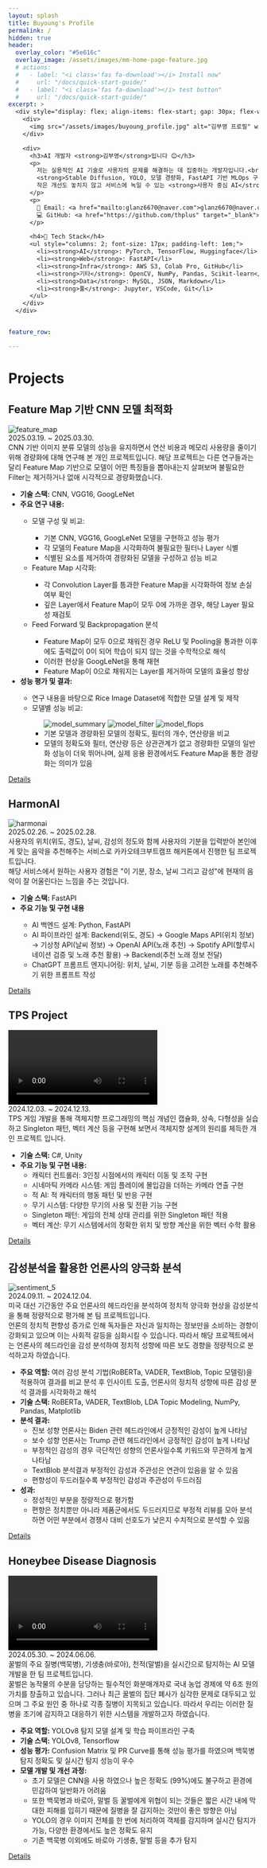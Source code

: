 ```yaml
---
layout: splash
title: Buyoung's Profile
permalink: /
hidden: true
header:
  overlay_color: "#5e616c"
  overlay_image: /assets/images/mm-home-page-feature.jpg
  # actions:
  #   - label: "<i class='fas fa-download'></i> Install now"
  #     url: "/docs/quick-start-guide/"
  #   - label: "<i class='fas fa-download'></i> test button"
  #     url: "/docs/quick-start-guide/"
excerpt: >
  <div style="display: flex; align-items: flex-start; gap: 30px; flex-wrap: wrap;">
    <div>
      <img src="/assets/images/buyoung_profile.jpg" alt="김부영 프로필" width="180" style="border-radius: 10px;" />
    </div>

    <div>
      <h3>AI 개발자 <strong>김부영</strong>입니다 😊</h3>
      <p>
        저는 실용적인 AI 기술로 사용자의 문제를 해결하는 데 집중하는 개발자입니다.<br/>
        <strong>Stable Diffusion, YOLO, 모델 경량화, FastAPI 기반 MLOps 구축</strong>에 관심이 많습니다.<br/>
        작은 개선도 놓치지 않고 서비스에 녹일 수 있는 <strong>사용자 중심 AI</strong>를 지향합니다.<br/>
      </p>
      <p>
        📧 Email: <a href="mailto:glanz6670@naver.com">glanz6670@naver.com</a><br/>
        💻 GitHub: <a href="https://github.com/thplus" target="_blank">github.com/thplus</a><br/>
      </p>

      <h4>🧰 Tech Stack</h4>
      <ul style="columns: 2; font-size: 17px; padding-left: 1em;">
        <li><strong>AI</strong>: PyTorch, TensorFlow, Huggingface</li>
        <li><strong>Web</strong>: FastAPI</li>
        <li><strong>Infra</strong>: AWS S3, Colab Pro, GitHub</li>
        <li><strong>기타</strong>: OpenCV, NumPy, Pandas, Scikit-learn</li>
        <li><strong>Data</strong>: MySQL, JSON, Markdown</li>
        <li><strong>툴</strong>: Jupyter, VSCode, Git</li>
      </ul>
    </div>
  </div>


feature_row:

---
```


# Projects
## Feature Map 기반 CNN 모델 최적화
<div class="project-card">
  <img src="/assets/images/cnnproject_final_layer4.png" alt="feature_map" class="project-thumb" />
  <div class="project-date">
    <i class="fa fa-calendar"></i> 2025.03.19. ~ 2025.03.30.
  </div>

  <div class="project-summary">
    CNN 기반 이미지 분류 모델의 성능을 유지하면서 연산 비용과 메모리 사용량을 줄이기 위해 경량화에 대해 연구해 본 개인 프로젝트입니다. 해당 프로젝트는 다른 연구들과는 달리 Feature Map 기반으로 모델이 어떤 특징들을 뽑아내는지 살펴보며 불필요한 Filter는 제거하거나 없애 시각적으로 경량화했습니다.
  </div>

  <ul class="project-detail">
    <li><strong>기술 스택:</strong> CNN, VGG16, GoogLeNet</li>
    <li><strong>주요 연구 내용: </strong></li>
      <ul>
        <li>모델 구성 및 비교:</li>
          <ul>
            <li>기본 CNN, VGG16, GoogLeNet 모델을 구현하고 성능 평가</li>
            <li>각 모델의 Feature Map을 시각화하여 불필요한 필터나 Layer 식별</li>
            <li>식별된 요소를 제거하여 경량화된 모델을 구성하고 성능 비교</li>
          </ul>
        <li>Feature Map 시각화:</li>
          <ul>
            <li>각 Convolution Layer를 틍과한 Feature Map을 시각화하여 정보 손실 여부 확인</li>
            <li>깊은 Layer에서 Feature Map이 모두 0에 가까운 경우, 해당 Layer 필요성 재검토</li>
          </ul>
        <li>Feed Forward 및 Backpropagation 분석</li>
          <ul>
            <li>Feature Map이 모두 0으로 채워진 경우 ReLU 및 Pooling을 통과한 이후에도 출력값이 0이 되어 학습이 되지 않는 것을 수학적으로 해석</li>
            <li>이러한 현상을 GoogLeNet을 통해 재현</li>
            <li>Feature Map이 0으로 채워지는 Layer를 제거하여 모델의 효율성 향상</li>
          </ul>
      </ul>
        <li><strong>성능 평가 및 결과:</strong></li>
      <ul>
        <li>연구 내용을 바탕으로 Rice Image Dataset에 적합한 모델 설계 및 제작</li>
        <li>모델별 성능 비교:</li>
          <ul>
            <img src="/assets/images/cnnproject_final_summary.png" alt="model_summary" />
            <img src="/assets/images/cnnproject_final_filter.png" alt="model_filter" />
            <img src="/assets/images/cnnproject_final_flops.png" alt="model_flops" />
            <li>기본 모델과 경량화된 모델의 정확도, 필터의 개수, 연산량을 비교</li>
            <li>모델의 정확도와 필터, 연산량 등은 상관관계가 없고 경량화한 모델의 일반화 성능이 더욱 뛰어나며, 실제 응용 환경에서도 Feature Map을 통한 경량화는 의미가 있음</li>
          </ul>
      </ul>
  </ul>

  <a class="btn btn--primary" href="/project/ktb/cnn_project/">Details</a>
</div>

## HarmonAI
<div class="project-card">
  <img src="/assets/images/hackathon_5.png" alt="harmonai" class="project-thumb" />
  <div class="project-date">
    <i class="fa fa-calendar"></i> 2025.02.26. ~ 2025.02.28.
  </div>

  <div class="project-summary">
    사용자의 위치(위도, 경도), 날씨, 감성의 정도와 함께 사용자의 기분을 입력받아 본인에게 맞는 음악을 추천해주는 서비스로 카카오테크부트캠프 해커톤에서 진행한 팀 프로젝트입니다.<br/>
    해당 서비스에서 원하는 사용자 경험은 "이 기분, 장소, 날씨 그리고 감성"에 현재의 음악이 잘 어울린다는 느낌을 주는 것입니다.<br/>
  </div>

  <ul class="project-detail">
    <li><strong>기술 스택:</strong> FastAPI</li>
    <li><strong>주요 기능 및 구현 내용</strong></li>
      <ul>
        <li>AI 백엔드 설계: Python, FastAPI</li>
        <li>AI 파이프라인 설계: Backend(위도, 경도) → Google Maps API(위치 정보) → 기상청 API(날씨 정보) → OpenAI API(노래 추천) → Spotify API(할루시네이션 검증 및 노래 추천 활용) → Backend(추천 노래 정보 전달)</li>
        <li>ChatGPT 프롬프트 엔지니어링: 위치, 날씨, 기분 등을 고려한 노래를 추천해주기 위한 프롬프트 작성</li>
      </ul>
  </ul>

  <a class="btn btn--primary" href="/project/ktb/hackathon/">Details</a>
</div>

## TPS Project
<div class="project-card">
  <video controls class="project-video">
    <source src="/assets/videos/TPS_Project_Play.mp4" type="video/mp4" />
  </video>
  <div class="project-date">
    <i class="fa fa-calendar"></i> 2024.12.03. ~ 2024.12.13.
  </div>

  <div class="project-summary">
    TPS 게임 개발을 통해 객체지향 프로그래밍의 핵심 개념인 캡슐화, 상속, 다형성을 실습하고 Singleton 패턴, 벡터 계산 등을 구현해 보면서 객체지향 설계의 원리를 체득한 개인 프로젝트 입니다.<br/>
  </div>

  <ul class="project-detail">
    <li><strong>기술 스택:</strong> C#, Unity</li>
    <li><strong>주요 기능 및 구현 내용:</strong>
      <ul>
        <li>캐릭터 컨트롤러: 3인칭 시점에서의 캐릭터 이동 및 조작 구현</li>
        <li>시네마틱 카메라 시스템: 게임 플레이에 몰입감을 더하는 카메라 연출 구현</li>
        <li>적 AI: 적 캐릭터의 행동 패턴 및 반응 구현</li>
        <li>무기 시스템: 다양한 무기의 사용 및 전환 기능 구현</li>
        <li>Singleton 패턴: 게임의 전체 상태 관리를 위한 Singleton 패턴 적용</li>
        <li>벡터 계산: 무기 시스템에서의 정확한 위치 및 방향 계산을 위한 벡터 수학 활용</li>
      </ul>
    </li>
  </ul>

  <a class="btn btn--primary" href="/project/ajou%20university/tps_project/">Details</a>
</div>

## 감성분석을 활용한 언론사의 양극화 분석
<div class="project-card">
  <img src="/assets/images/sentiment_lda_ronegative.png" alt="sentiment_5" class="project-thumb" />
  <div class="project-date">
    <i class="fa fa-calendar"></i> 2024.09.11. ~ 2024.12.04.
  </div>

  <div class="project-summary">
    미국 대선 기간동안 주요 언론사의 헤드라인을 분석하여 정치적 양극화 현상을 감성분석을 통해 정량적으로 평가해 본 팀 프로젝트입니다.<br/>
    언론의 정치적 편향성 증가로 인해 독자들은 자신과 일치하는 정보만을 소비하는 경향이 강화되고 있으며 이는 사회적 갈등을 심화시킬 수 있습니다. 따라서 해당 프로젝트에서는 언론사의 헤드라인을 감성 분석하여 정치적 성향에 따른 보도 경향을 정량적으로 분석하고자 하였습니다.<br/>
  </div>

  <ul class="project-detail">
    <li><strong>주요 역할:</strong> 여러 감성 분석 기법(RoBERTa, VADER, TextBlob, Topic 모델링)을 적용하여 결과를 비교 분석 후 인사이트 도출, 언론사의 정치적 성향에 따른 감성 분석 결과를 시각화하고 해석 </li>
    <li><strong>기술 스택:</strong> RoBERTa, VADER, TextBlob, LDA Topic Modeling, NumPy, Pandas, Matplotlib</li>
    <li><strong>분석 결과:</strong>
      <ul>
        <li>진보 성향 언론사는 Biden 관련 헤드라인에서 긍정적인 감성이 높게 나타남</li>
        <li>보수 성향 언론사는 Trump 관련 헤드라인에서 긍정적인 감성이 높게 나타남</li>
        <li>부정적인 감성의 경우 극단적인 성향의 언론사일수록 키워드와 무관하게 높게 나타남</li>
        <li>TextBlob 분석결과 부정적인 감성과 주관성은 연관이 있음을 알 수 있음</li>
        <li>편향성이 두드러질수록 부정적인 감성과 주관성이 두드러짐</li>
      </ul>
    </li>
    <li><strong>성과:</strong>
      <ul>
        <li>정성적인 부분을 정량적으로 평가함</li>
        <li>편향은 정치뿐만 아니라 제품군에서도 두드러지므로 부정적 리뷰를 모아 분석하면 어떤 부분에서 경쟁사 대비 선호도가 낮은지 수치적으로 분석할 수 있음</li>
      </ul>
    </li>
  </ul>

  <a class="btn btn--primary" href="/project/ajou%20university/sentiment_analysis_with_headline/">Details</a>
</div>

## Honeybee Disease Diagnosis
<div class="project-card">
  <video controls class="project-video">
    <source src="/assets/videos/honeybee_video1.mp4" type="video/mp4" />
  </video>
  <div class="project-date">
    <i class="fa fa-calendar"></i> 2024.05.30. ~ 2024.06.06.
  </div>

  <div class="project-summary">
    꿀벌의 주요 질병(백묵병), 기생충(바로아), 천적(말벌)을 실시간으로 탐지하는 AI 모델 개발을 한 팀 프로젝트입니다.<br/>
    꿀벌은 농작물의 수분을 담당하는 필수적인 화분매개자로 국내 농업 경제에 약 6조 원의 가치를 창출하고 있습니다. 그러나 최근 꿀벌의 집단 폐사가 심각한 문제로 대두되고 있으며 그 주요 원인 중 하나로 각종 질병이 지목되고 있습니다. 따라서 우리는 이러한 질병을 조기에 감지하고 대응하기 위한 시스템을 개발하고자 하였습니다.<br/>
  </div>

  <ul class="project-detail">
    <li><strong>주요 역할:</strong> YOLOv8 탐지 모델 설계 및 학습 파이프라인 구축</li>
    <li><strong>기술 스택:</strong> YOLOv8, Tensorflow</li>
    <li><strong>성능 평가:</strong> Confusion Matrix 및 PR Curve를 통해 성능 평가를 하였으며 백묵병 탐지 정확도 및 실시간 탐지 성능이 우수</li>
    <li><strong>모델 개발 및 개선 과정:</strong>
      <ul>
        <li>초기 모델은 CNN을 사용 하였으나 높은 정확도 (99%)에도 불구하고 환경에 민감하여 일반화가 어려움</li>
        <li>또한 백묵병과 바로아, 말벌 등 꿀벌에게 위협이 되는 것들은 짧은 시간 내에 막대한 피해를 입히기 때문에 질병을 잘 감지하는 것만이 좋은 방향은 아님</li>
        <li>YOLO의 경우 이미지 전체를 한 번에 처리하여 객체를 감지하며 실시간 탐지가 가능, 다양한 환경에서도 높은 정확도 유지</li>
        <li>기존 백묵병 이외에도 바로아 기생충, 말벌 등을 추가 탐지</li>
      </ul>
    </li>
  </ul>

  <a class="btn btn--primary" href="/project/ajou%20university/honeybee_diease_diagnosis/">Details</a>
</div>


<!-- {% include feature_row %} -->